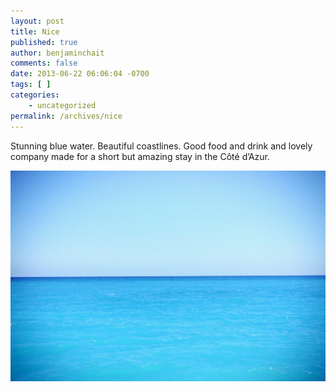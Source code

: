 ```yaml
---
layout: post
title: Nice
published: true
author: benjaminchait
comments: false
date: 2013-06-22 06:06:04 -0700
tags: [ ]
categories:
    - uncategorized
permalink: /archives/nice
---
```

Stunning blue water. Beautiful coastlines. Good food and drink and lovely company made for a short but amazing stay in the Côté d’Azur.


![Azure][1]

 [1]: /wp-content/uploads/media/img/2013/06-wp/20130629-172856.jpg
